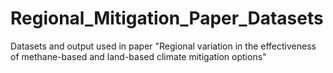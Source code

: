 # Regional_Mitigation_Paper_Datasets
Datasets and output used in paper "Regional variation in the effectiveness of methane-based and land-based climate mitigation options"
